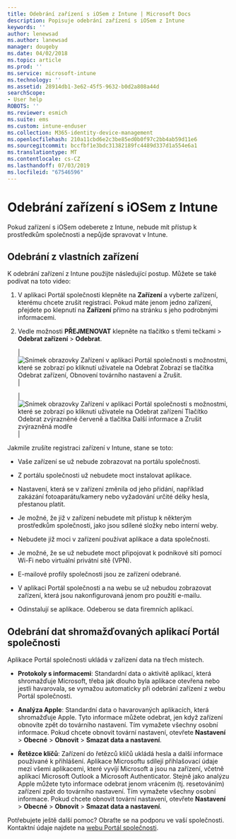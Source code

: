 ```yaml
---
title: Odebrání zařízení s iOSem z Intune | Microsoft Docs
description: Popisuje odebrání zařízení s iOSem z Intune
keywords: ''
author: lenewsad
ms.author: lanewsad
manager: dougeby
ms.date: 04/02/2018
ms.topic: article
ms.prod: ''
ms.service: microsoft-intune
ms.technology: ''
ms.assetid: 28914db1-3e62-45f5-9632-b0d2a808a44d
searchScope:
- User help
ROBOTS: ''
ms.reviewer: esmich
ms.suite: ems
ms.custom: intune-enduser
ms.collection: M365-identity-device-management
ms.openlocfilehash: 210a11cbd6e2c3be85ed0b0f97c2bb4ab59d11e6
ms.sourcegitcommit: bccfbf1e3bdc31382189fc4489d337d1a554e6a1
ms.translationtype: MT
ms.contentlocale: cs-CZ
ms.lasthandoff: 07/03/2019
ms.locfileid: "67546596"
---
```

# <a name="remove-your-ios-device-from-intune"></a>Odebrání zařízení s iOSem z Intune

Pokud zařízení s iOSem odeberete z Intune, nebude mít přístup k prostředkům společnosti a nepůjde spravovat v Intune.


## <a name="removing-the-device-from-my-devices"></a>Odebrání z vlastních zařízení

K odebrání zařízení z Intune použijte následující postup. Můžete se také podívat na toto video:


1. V aplikaci Portál společnosti klepněte na **Zařízení** a vyberte zařízení, kterému chcete zrušit registraci. Pokud máte jenom jedno zařízení, přejdete po klepnutí na **Zařízení** přímo na stránku s jeho podrobnými informacemi.

2. Vedle možnosti **PŘEJMENOVAT** klepněte na tlačítko s třemi tečkami > **Odebrat zařízení** > **Odebrat**.  

    |![Snímek obrazovky Zařízení v aplikaci Portál společnosti s možnostmi, které se zobrazí po kliknutí uživatele na Odebrat Zobrazí se tlačítka Odebrat zařízení, Obnovení továrního nastavení a Zrušit.](/intune-user-help/media/cp_ios_unenroll_after_1804_001.png)|

    |![Snímek obrazovky Zařízení v aplikaci Portál společnosti s možnostmi, které se zobrazí po kliknutí uživatele na Odebrat zařízení Tlačítko Odebrat zvýrazněné červeně a tlačítka Další informace a Zrušit zvýrazněná modře](/intune-user-help/media/cp_ios_unenroll_after_1804_002.png)|


  Jakmile zrušíte registraci zařízení v Intune, stane se toto:

  - Vaše zařízení se už nebude zobrazovat na portálu společnosti.

  - Z portálu společnosti už nebudete moct instalovat aplikace.

  - Nastavení, která se v zařízení změnila od jeho přidání, například zakázání fotoaparátu/kamery nebo vyžadování určité délky hesla, přestanou platit.

  - Je možné, že již v zařízení nebudete mít přístup k některým prostředkům společnosti, jako jsou sdílené složky nebo interní weby.

  - Nebudete již moci v zařízení používat aplikace a data společnosti.

  - Je možné, že se už nebudete moct připojovat k podnikové síti pomocí Wi-Fi nebo virtuální privátní sítě (VPN).

  - E-mailové profily společnosti jsou ze zařízení odebrané.

  - V aplikaci Portál společnosti a na webu se už nebudou zobrazovat zařízení, která jsou nakonfigurovaná jenom pro použití e-mailu.
  
  - Odinstalují se aplikace. Odeberou se data firemních aplikací.

## <a name="removing-data-collected-by-the-company-portal-app"></a>Odebrání dat shromažďovaných aplikací Portál společnosti

Aplikace Portál společnosti ukládá v zařízení data na třech místech.

- **Protokoly s informacemi**: Standardní data o aktivitě aplikací, která shromažďuje Microsoft, třeba jak dlouho byla aplikace otevřena nebo jestli havarovala, se vymažou automaticky při odebrání zařízení z webu Portál společnosti.

- **Analýza Apple**: Standardní data o havarovaných aplikacích, která shromažďuje Apple. Tyto informace můžete odebrat, jen když zařízení obnovíte zpět do továrního nastavení. Tím vymažete všechny osobní informace. Pokud chcete obnovit tovární nastavení, otevřete **Nastavení** > **Obecné** > **Obnovit** > **Smazat data a nastavení**.

- **Řetězce klíčů**: Zařízení do řetězců klíčů ukládá hesla a další informace používané k přihlášení. Aplikace Microsoftu sdílejí přihlašovací údaje mezi všemi aplikacemi, které vyvíjí Microsoft a jsou na zařízení, včetně aplikací Microsoft Outlook a Microsoft Authenticator. Stejně jako analýzu Apple můžete tyto informace odebrat jenom vrácením (tj. resetováním) zařízení zpět do továrního nastavení. Tím vymažete všechny osobní informace. Pokud chcete obnovit tovární nastavení, otevřete **Nastavení** > **Obecné** > **Obnovit** > **Smazat data a nastavení**.


Potřebujete ještě další pomoc? Obraťte se na podporu ve vaší společnosti. Kontaktní údaje najdete na [webu Portál společnosti](https://go.microsoft.com/fwlink/?linkid=2010980).
